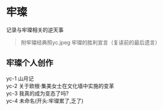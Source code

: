 # 牢璨
记录与牢璨相关的逆天事<br/>
>附牢璨经典照yc.jpeg
牢璨的胜利宣言（复读前的最后遗言）
## 牢璨个人创作
yc-1 山月记<br/>
yc-2 关于欧根·集美女士在文化墙中实施的变革<br/>
yc-3 我真的成为变态了吗?<br/>
yc-4 未命名(开头:牢璨累了,乏了)

